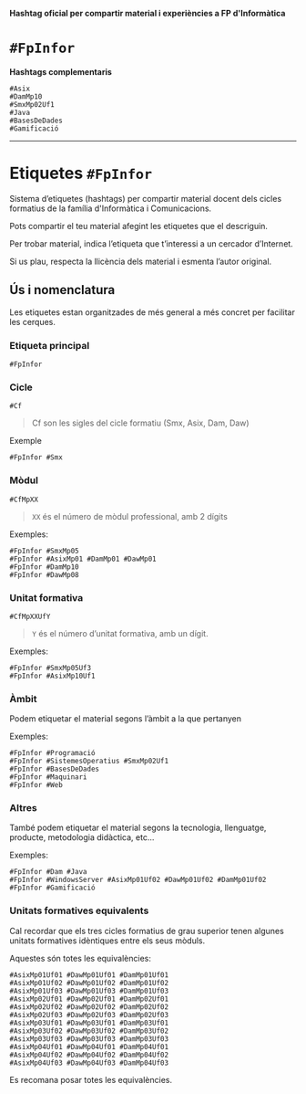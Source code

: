 **Hashtag oficial per compartir material i experiències a FP d'Informàtica**

# `#FpInfor`

**Hashtags complementaris**

```
#Asix
#DamMp10
#SmxMp02Uf1
#Java
#BasesDeDades
#Gamificació
```

---

# Etiquetes `#FpInfor`

Sistema d’etiquetes (hashtags) per compartir material docent dels cicles formatius de la família d'Informàtica i Comunicacions.

Pots compartir el teu material afegint les etiquetes que el descriguin.

Per trobar material, indica l’etiqueta que t’interessi a un cercador d’Internet.

Si us plau, respecta la llicència dels material i esmenta l’autor original.



## Ús i nomenclatura

Les etiquetes estan organitzades de més general a més concret per facilitar les cerques.

### Etiqueta principal

`#FpInfor`

### Cicle
`#Cf`
> Cf son les sigles del cicle formatiu (Smx, Asix, Dam, Daw)

Exemple

```
#FpInfor #Smx
```

### Mòdul

`#CfMpXX`
> `XX` és el número de mòdul professional, amb 2 dígits

Exemples:
```
#FpInfor #SmxMp05
#FpInfor #AsixMp01 #DamMp01 #DawMp01
#FpInfor #DamMp10
#FpInfor #DawMp08
```

### Unitat formativa

`#CfMpXXUfY`
>  `Y` és el número d’unitat formativa, amb un dígit.

Exemples:
```
#FpInfor #SmxMp05Uf3
#FpInfor #AsixMp10Uf1
```

### Àmbit
Podem etiquetar el material segons l’àmbit a la que pertanyen

Exemples:
```
#FpInfor #Programació
#FpInfor #SistemesOperatius #SmxMp02Uf1
#FpInfor #BasesDeDades
#FpInfor #Maquinari
#FpInfor #Web
```

### Altres
També podem etiquetar el material segons la tecnologia, llenguatge, producte, metodologia didàctica, etc...

Exemples:
```
#FpInfor #Dam #Java
#FpInfor #WindowsServer #AsixMp01Uf02 #DawMp01Uf02 #DamMp01Uf02
#FpInfor #Gamificació
```

### Unitats formatives equivalents
Cal recordar que els tres cicles formatius de grau superior tenen algunes unitats formatives idèntiques entre els seus mòduls.

Aquestes són totes les equivalències:
```
#AsixMp01Uf01 #DawMp01Uf01 #DamMp01Uf01
#AsixMp01Uf02 #DawMp01Uf02 #DamMp01Uf02
#AsixMp01Uf03 #DawMp01Uf03 #DamMp01Uf03
#AsixMp02Uf01 #DawMp02Uf01 #DamMp02Uf01
#AsixMp02Uf02 #DawMp02Uf02 #DamMp02Uf02
#AsixMp02Uf03 #DawMp02Uf03 #DamMp02Uf03
#AsixMp03Uf01 #DawMp03Uf01 #DamMp03Uf01
#AsixMp03Uf02 #DawMp03Uf02 #DamMp03Uf02
#AsixMp03Uf03 #DawMp03Uf03 #DamMp03Uf03
#AsixMp04Uf01 #DawMp04Uf01 #DamMp04Uf01
#AsixMp04Uf02 #DawMp04Uf02 #DamMp04Uf02
#AsixMp04Uf03 #DawMp04Uf03 #DamMp04Uf03
```

Es recomana posar totes les equivalències.
